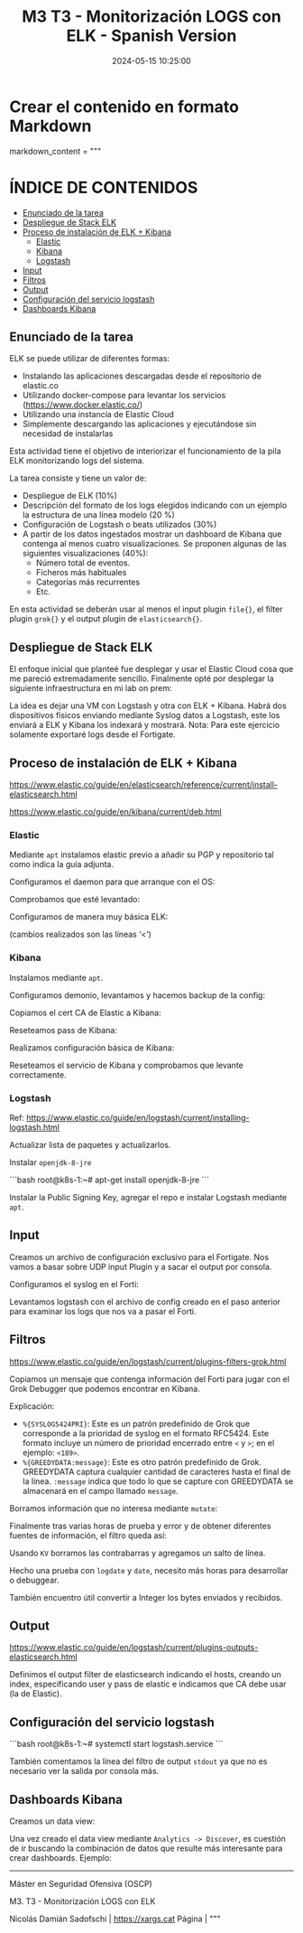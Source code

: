 ﻿---
layout: post
title: "M3 T3 - Monitorización LOGS con ELK - Spanish Version"
date: 2024-05-15 10:25:00 
categories:
    - posts
tags:
    - Master
    - es
---

# Crear el contenido en formato Markdown
markdown_content = """
# ÍNDICE DE CONTENIDOS

- [Enunciado de la tarea](#enunciado-de-la-tarea)
- [Despliegue de Stack ELK](#despliegue-de-stack-elk)
- [Proceso de instalación de ELK + Kibana](#proceso-de-instalación-de-elk--kibana)
  - [Elastic](#elastic)
  - [Kibana](#kibana)
  - [Logstash](#logstash)
- [Input](#input)
- [Filtros](#filtros)
- [Output](#output)
- [Configuración del servicio logstash](#configuración-del-servicio-logstash)
- [Dashboards Kibana](#dashboards-kibana)

## Enunciado de la tarea

ELK se puede utilizar de diferentes formas:
- Instalando las aplicaciones descargadas desde el repositorio de elastic.co
- Utilizando docker-compose para levantar los servicios (https://www.docker.elastic.co/)
- Utilizando una instancia de Elastic Cloud
- Simplemente descargando las aplicaciones y ejecutándose sin necesidad de instalarlas

Esta actividad tiene el objetivo de interiorizar el funcionamiento de la pila ELK monitorizando logs del sistema.

La tarea consiste y tiene un valor de:
- Despliegue de ELK (10%)
- Descripción del formato de los logs elegidos indicando con un ejemplo la estructura de una línea modelo (20 %)
- Configuración de Logstash o beats utilizados (30%)
- A partir de los datos ingestados mostrar un dashboard de Kibana que contenga al menos cuatro visualizaciones. Se proponen algunas de las siguientes visualizaciones (40%):
  - Número total de eventos.
  - Ficheros más habituales
  - Categorías más recurrentes
  - Etc.

En esta actividad se deberán usar al menos el input plugin `file{}`, el filter plugin `grok{}` y el output plugin de `elasticsearch{}`.

## Despliegue de Stack ELK

El enfoque inicial que planteé fue desplegar y usar el Elastic Cloud cosa que me pareció extremadamente sencillo. Finalmente opté por desplegar la siguiente infraestructura en mi lab on prem:

La idea es dejar una VM con Logstash y otra con ELK + Kibana. Habrá dos dispositivos físicos enviando mediante Syslog datos a Logstash, este los enviará a ELK y Kibana los indexará y mostrará. Nota: Para este ejercicio solamente exportaré logs desde el Fortigate.

## Proceso de instalación de ELK + Kibana

https://www.elastic.co/guide/en/elasticsearch/reference/current/install-elasticsearch.html

https://www.elastic.co/guide/en/kibana/current/deb.html

### Elastic

Mediante `apt` instalamos elastic previo a añadir su PGP y repositorio tal como indica la guía adjunta.

Configuramos el daemon para que arranque con el OS:

Comprobamos que esté levantado:

Configuramos de manera muy básica ELK:

(cambios realizados son las líneas ‘<’)

### Kibana

Instalamos mediante `apt`.

Configuramos demonio, levantamos y hacemos backup de la config:

Copiamos el cert CA de Elastic a Kibana:

Reseteamos pass de Kibana:

Realizamos configuración básica de Kibana:

Reseteamos el servicio de Kibana y comprobamos que levante correctamente.

### Logstash

Ref: https://www.elastic.co/guide/en/logstash/current/installing-logstash.html

Actualizar lista de paquetes y actualizarlos.

Instalar `openjdk-8-jre`

\`\`\`bash
root@k8s-1:~# apt-get install openjdk-8-jre
\`\`\`

Instalar la Public Signing Key, agregar el repo e instalar Logstash mediante `apt`.

## Input

Creamos un archivo de configuración exclusivo para el Fortigate. Nos vamos a basar sobre UDP input Plugin y a sacar el output por consola.

Configuramos el syslog en el Forti:

Levantamos logstash con el archivo de config creado en el paso anterior para examinar los logs que nos va a pasar el Forti.

## Filtros

https://www.elastic.co/guide/en/logstash/current/plugins-filters-grok.html

Copiamos un mensaje que contenga información del Forti para jugar con el Grok Debugger que podemos encontrar en Kibana.

Explicación:
- `%{SYSLOG5424PRI}`: Este es un patrón predefinido de Grok que corresponde a la prioridad de syslog en el formato RFC5424. Este formato incluye un número de prioridad encerrado entre `<` y `>`; en el ejemplo: `<189>`.
- `%{GREEDYDATA:message}`: Este es otro patrón predefinido de Grok. GREEDYDATA captura cualquier cantidad de caracteres hasta el final de la línea. `:message` indica que todo lo que se capture con GREEDYDATA se almacenará en el campo llamado `message`.

Borramos información que no interesa mediante `mutate`:

Finalmente tras varias horas de prueba y error y de obtener diferentes fuentes de información, el filtro queda así:

Usando `KV` borramos las contrabarras y agregamos un salto de línea.

Hecho una prueba con `logdate` y `date`, necesito más horas para desarrollar o debuggear.

También encuentro útil convertir a Integer los bytes enviados y recibidos.

## Output

https://www.elastic.co/guide/en/logstash/current/plugins-outputs-elasticsearch.html

Definimos el output filter de elasticsearch indicando el hosts, creando un index, especificando user y pass de elastic e indicamos que CA debe usar (la de Elastic).

## Configuración del servicio logstash

\`\`\`bash
root@k8s-1:~# systemctl start logstash.service
\`\`\`

También comentamos la línea del filtro de output `stdout` ya que no es necesario ver la salida por consola más.

## Dashboards Kibana

Creamos un data view:

Una vez creado el data view mediante `Analytics -> Discover`, es cuestión de ir buscando la combinación de datos que resulte más interesante para crear dashboards. Ejemplo:

---

Máster en Seguridad Ofensiva (OSCP)

M3. T3 - Monitorización LOGS con ELK

Nicolás Damián Sadofschi | https://xargs.cat
Página |
"""

